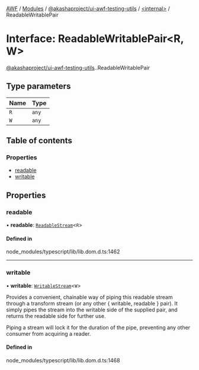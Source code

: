 [AWF](../README.md) / [Modules](../modules.md) / [@akashaproject/ui-awf-testing-utils](../modules/akashaproject_ui_awf_testing_utils.md) / [<internal\>](../modules/akashaproject_ui_awf_testing_utils._internal_.md) / ReadableWritablePair

# Interface: ReadableWritablePair<R, W\>

[@akashaproject/ui-awf-testing-utils](../modules/akashaproject_ui_awf_testing_utils.md).[<internal>](../modules/akashaproject_ui_awf_testing_utils._internal_.md).ReadableWritablePair

## Type parameters

| Name | Type |
| :------ | :------ |
| `R` | `any` |
| `W` | `any` |

## Table of contents

### Properties

- [readable](akashaproject_ui_awf_testing_utils._internal_.ReadableWritablePair.md#readable)
- [writable](akashaproject_ui_awf_testing_utils._internal_.ReadableWritablePair.md#writable)

## Properties

### readable

• **readable**: [`ReadableStream`](../modules/akashaproject_ui_awf_testing_utils._internal_.md#readablestream)<`R`\>

#### Defined in

node_modules/typescript/lib/lib.dom.d.ts:1462

___

### writable

• **writable**: [`WritableStream`](../modules/akashaproject_ui_awf_testing_utils._internal_.md#writablestream)<`W`\>

Provides a convenient, chainable way of piping this readable stream through a transform stream (or any other { writable, readable } pair). It simply pipes the stream into the writable side of the supplied pair, and returns the readable side for further use.

Piping a stream will lock it for the duration of the pipe, preventing any other consumer from acquiring a reader.

#### Defined in

node_modules/typescript/lib/lib.dom.d.ts:1468
